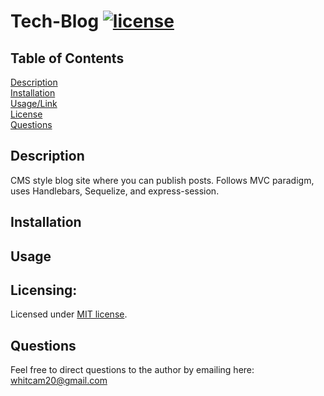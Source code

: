 # Tech-Blog [![license](https://img.shields.io/badge/license-MIT-orange)](https://shields.io)
 
## Table of Contents 
[Description](#description)  
[Installation](#installation)  
[Usage/Link](#usage/link)  
[License](#licensing)  
[Questions](#questions)  
 
## Description
CMS style blog site where you can publish posts. Follows MVC paradigm, uses Handlebars, Sequelize, and express-session.

## Installation

## Usage

## Licensing:
Licensed under [MIT license](LICENSE).

## Questions
Feel free to direct questions to the author by emailing here: whitcam20@gmail.com
